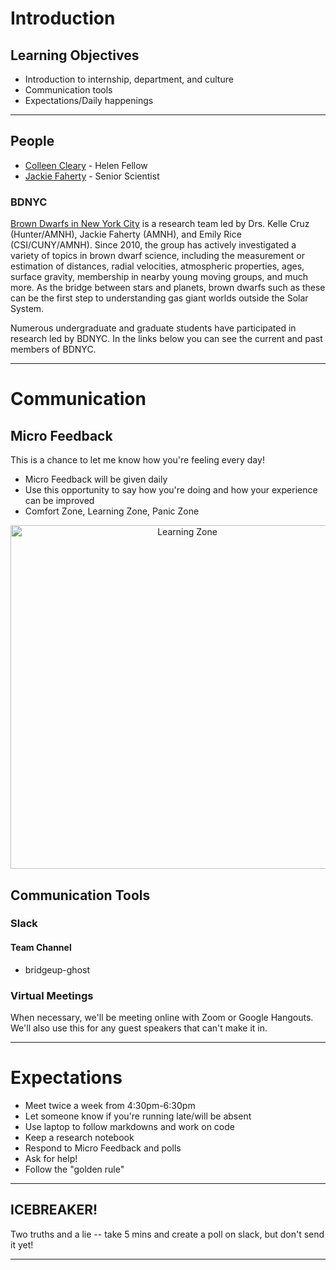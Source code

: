 # Introduction

## Learning Objectives

- Introduction to internship, department, and culture
- Communication tools
- Expectations/Daily happenings

<hr>

## People

- [Colleen Cleary](https://colleencleary.github.io/) - Helen Fellow
- [Jackie Faherty](http://www.jackiefaherty.com/) - Senior Scientist


### BDNYC

[Brown Dwarfs in New York City](http://www.bdnyc.org/) is a research team led by Drs. Kelle Cruz (Hunter/AMNH), Jackie Faherty (AMNH), and Emily Rice (CSI/CUNY/AMNH). Since 2010, the group has actively investigated a variety of topics in brown dwarf science, including the measurement or estimation of distances, radial velocities, atmospheric properties, ages, surface gravity, membership in nearby young moving groups, and much more. As the bridge between stars and planets, brown dwarfs such as these can be the first step to understanding gas giant worlds outside the Solar System.

Numerous undergraduate and graduate students have participated in research led by BDNYC. In the links below you can see the current and past members of BDNYC.

<hr>

# Communication

## Micro Feedback

This is a chance to let me know how you're feeling every day!

- Micro Feedback will be given daily
- Use this opportunity to say how you're doing and how your experience can be improved
- Comfort Zone, Learning Zone, Panic Zone


<p align="center">
  <img src="http://theagilepirate.net/wp-content/uploads/Learning.jpg" width="550px" alt="Learning Zone">
</p>


## Communication Tools

### Slack

#### Team Channel

 - bridgeup-ghost


### Virtual Meetings

When necessary, we'll be meeting online with Zoom or Google Hangouts. We'll also use this for any guest speakers that can't make it in.

<hr>

# Expectations
 - Meet twice a week from 4:30pm-6:30pm
 - Let someone know if you're running late/will be absent
 - Use laptop to follow markdowns and work on code
 - Keep a research notebook
 - Respond to Micro Feedback and polls
 - Ask for help!
 - Follow the "golden rule"

 <hr>

## ICEBREAKER!

Two truths and a lie -- take 5 mins and create a poll on slack, but don't send it yet!

<hr>
